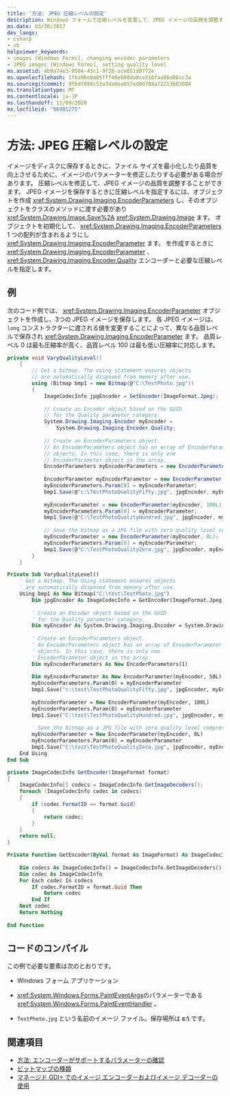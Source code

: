 ```yaml
---
title: '方法: JPEG 圧縮レベルの設定'
description: Windows フォームで圧縮レベルを変更して、JPEG イメージの品質を調整する方法について説明します。
ms.date: 03/30/2017
dev_langs:
- csharp
- vb
helpviewer_keywords:
- images [Windows Forms], changing encoder parameters
- JPEG images [Windows Forms], setting quality level
ms.assetid: 4b9a74e3-9504-43c1-9f28-ace651d0772e
ms.openlocfilehash: 1f6a96e8a05fff40eb08da0ce318faa86a06cc3a
ms.sourcegitcommit: 9f6df084c53a3da0ea657ed0d708a72213683084
ms.translationtype: MT
ms.contentlocale: ja-JP
ms.lasthandoff: 12/09/2020
ms.locfileid: "96981275"
---
```

# <a name="how-to-set-jpeg-compression-level"></a>方法: JPEG 圧縮レベルの設定
イメージをディスクに保存するときに、ファイル サイズを最小化したり品質を向上させるために、イメージのパラメーターを修正したりする必要がある場合があります。 圧縮レベルを修正して、JPEG イメージの品質を調整することができます。 JPEG イメージを保存するときに圧縮レベルを指定するには、オブジェクトを作成 <xref:System.Drawing.Imaging.EncoderParameters> し、そのオブジェクトをクラスのメソッドに渡す必要があり <xref:System.Drawing.Image.Save%2A> <xref:System.Drawing.Image> ます。 オブジェクトを初期化して、 <xref:System.Drawing.Imaging.EncoderParameters> 1 つの配列が含まれるようにし <xref:System.Drawing.Imaging.EncoderParameter> ます。 を作成するときに <xref:System.Drawing.Imaging.EncoderParameter> 、 <xref:System.Drawing.Imaging.Encoder.Quality> エンコーダーと必要な圧縮レベルを指定します。  
  
## <a name="example"></a>例  
 次のコード例では、 <xref:System.Drawing.Imaging.EncoderParameter> オブジェクトを作成し、3つの JPEG イメージを保存します。 各 JPEG イメージは、 `long` コンストラクターに渡される値を変更することによって、異なる品質レベルで保存され <xref:System.Drawing.Imaging.EncoderParameter> ます。 品質レベル 0 は最も圧縮率が高く、品質レベル 100 は最も低い圧縮率に対応します。  
  
```csharp  
private void VaryQualityLevel()  
    {  
        // Get a bitmap. The using statement ensures objects  
        // are automatically disposed from memory after use.  
        using (Bitmap bmp1 = new Bitmap(@"C:\TestPhoto.jpg"))  
        {  
            ImageCodecInfo jpgEncoder = GetEncoder(ImageFormat.Jpeg);  
  
            // Create an Encoder object based on the GUID  
            // for the Quality parameter category.  
            System.Drawing.Imaging.Encoder myEncoder =  
                System.Drawing.Imaging.Encoder.Quality;  
  
            // Create an EncoderParameters object.  
            // An EncoderParameters object has an array of EncoderParameter  
            // objects. In this case, there is only one  
            // EncoderParameter object in the array.  
            EncoderParameters myEncoderParameters = new EncoderParameters(1);  
  
            EncoderParameter myEncoderParameter = new EncoderParameter(myEncoder, 50L);  
            myEncoderParameters.Param[0] = myEncoderParameter;  
            bmp1.Save(@"c:\TestPhotoQualityFifty.jpg", jpgEncoder, myEncoderParameters);  
  
            myEncoderParameter = new EncoderParameter(myEncoder, 100L);  
            myEncoderParameters.Param[0] = myEncoderParameter;  
            bmp1.Save(@"C:\TestPhotoQualityHundred.jpg", jpgEncoder, myEncoderParameters);  
  
            // Save the bitmap as a JPG file with zero quality level compression.  
            myEncoderParameter = new EncoderParameter(myEncoder, 0L);  
            myEncoderParameters.Param[0] = myEncoderParameter;  
            bmp1.Save(@"C:\TestPhotoQualityZero.jpg", jpgEncoder, myEncoderParameters);  
        }  
    }  
```  
  
```vb  
Private Sub VaryQualityLevel()  
    ' Get a bitmap. The Using statement ensures objects  
    ' are automatically disposed from memory after use.  
    Using bmp1 As New Bitmap("C:\test\TestPhoto.jpg")  
        Dim jpgEncoder As ImageCodecInfo = GetEncoder(ImageFormat.Jpeg)  
  
        ' Create an Encoder object based on the GUID  
        ' for the Quality parameter category.  
        Dim myEncoder As System.Drawing.Imaging.Encoder = System.Drawing.Imaging.Encoder.Quality  
  
        ' Create an EncoderParameters object.  
        ' An EncoderParameters object has an array of EncoderParameter  
        ' objects. In this case, there is only one  
        ' EncoderParameter object in the array.  
        Dim myEncoderParameters As New EncoderParameters(1)  
  
        Dim myEncoderParameter As New EncoderParameter(myEncoder, 50L)  
        myEncoderParameters.Param(0) = myEncoderParameter  
        bmp1.Save("c:\test\TestPhotoQualityFifty.jpg", jpgEncoder, myEncoderParameters)  
  
        myEncoderParameter = New EncoderParameter(myEncoder, 100L)  
        myEncoderParameters.Param(0) = myEncoderParameter  
        bmp1.Save("C:\test\TestPhotoQualityHundred.jpg", jpgEncoder, myEncoderParameters)  
  
        ' Save the bitmap as a JPG file with zero quality level compression.  
        myEncoderParameter = New EncoderParameter(myEncoder, 0L)  
        myEncoderParameters.Param(0) = myEncoderParameter  
        bmp1.Save("C:\test\TestPhotoQualityZero.jpg", jpgEncoder, myEncoderParameters)  
    End Using  
End Sub  
```  
  
```csharp  
private ImageCodecInfo GetEncoder(ImageFormat format)  
{  
    ImageCodecInfo[] codecs = ImageCodecInfo.GetImageDecoders();  
    foreach (ImageCodecInfo codec in codecs)  
    {  
        if (codec.FormatID == format.Guid)  
        {  
            return codec;  
        }  
    }  
    return null;  
}  
```  
  
```vb  
Private Function GetEncoder(ByVal format As ImageFormat) As ImageCodecInfo  
  
    Dim codecs As ImageCodecInfo() = ImageCodecInfo.GetImageDecoders()  
    Dim codec As ImageCodecInfo  
    For Each codec In codecs  
        If codec.FormatID = format.Guid Then  
            Return codec  
        End If  
    Next codec  
    Return Nothing  
  
End Function  
```  
  
## <a name="compiling-the-code"></a>コードのコンパイル  
 この例で必要な要素は次のとおりです。  
  
- Windows フォーム アプリケーション  
  
- <xref:System.Windows.Forms.PaintEventArgs>のパラメーターである <xref:System.Windows.Forms.PaintEventHandler> 。  
  
- `TestPhoto.jpg` という名前のイメージ ファイル。保存場所は **c:\\** です。  
  
## <a name="see-also"></a>関連項目

- [方法: エンコーダーがサポートするパラメーターの確認](how-to-determine-the-parameters-supported-by-an-encoder.md)
- [ビットマップの種類](types-of-bitmaps.md)
- [マネージド GDI+ でのイメージ エンコーダーおよびイメージ デコーダーの使用](using-image-encoders-and-decoders-in-managed-gdi.md)
